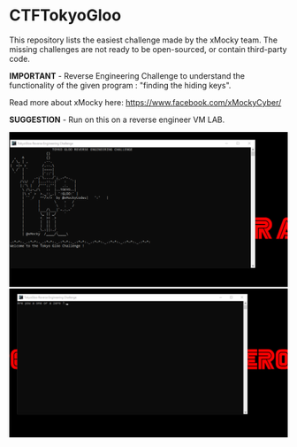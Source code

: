 # CTFTokyoGloo

This repository lists the easiest challenge made by the xMocky team. The missing challenges are not ready to be open-sourced, or contain third-party code.

**IMPORTANT** - Reverse Engineering Challenge to understand the functionality of the given program : "finding the hiding keys". 

Read more about xMocky here: https://www.facebook.com/xMockyCyber/

**SUGGESTION** - Run on this on a reverse engineer VM LAB.

![alt text](https://raw.githubusercontent.com/Identifiable/CTFTokyoGloo/master/1.png)
![alt text](https://raw.githubusercontent.com/Identifiable/CTFTokyoGloo/master/2.png)
